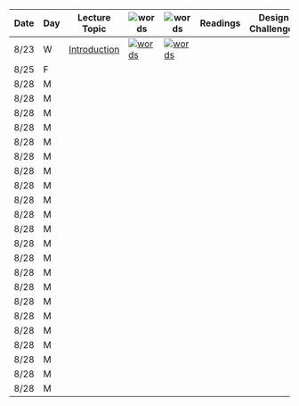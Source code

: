 |  Date  |  Day  |  Lecture Topic  |  ![words](https://confluence.cornell.edu/download/attachments/336385286/pdficon.PNG?version=1&modificationDate=1471264508000&api=v2)  |  ![words](https://confluence.cornell.edu/download/attachments/336385286/Panopto.PNG?version=1&modificationDate=1471264508000&api=v2)  |  Readings  |  Design Challenges  |
|----|----|----|----|----|----|----|
|  8/23  |  W  |  [Introduction](https://github.com/AguaClara/CEE4540_DC/raw/master/Lectures/In%20Class/Introduction.pptx)  |  [![words](https://confluence.cornell.edu/download/attachments/336385286/pdficon.PNG?version=1&modificationDate=1471264508000&api=v2)](https://courses.cit.cornell.edu/cee4540/pdf/Introduction.pdf)  |  [ ![words](https://confluence.cornell.edu/download/attachments/336385286/Panopto.PNG?version=1&modificationDate=1471264508000&api=v2) ](https://cornell.hosted.panopto.com/Panopto/Pages/Viewer.aspx?id=065b246c-0560-4c1c-9d36-9323b979e1b1)  |    |    |
|  8/25  |  F  |    |    |    |    |    |
|  8/28  |  M  |    |    |    |    |    |
|  8/28  |  M  |    |    |    |    |    |
|  8/28  |  M  |    |    |    |    |    |
|  8/28  |  M  |    |    |    |    |    |
|  8/28  |  M  |    |    |    |    |    |
|  8/28  |  M  |    |    |    |    |    |
|  8/28  |  M  |    |    |    |    |    |
|  8/28  |  M  |    |    |    |    |    |
|  8/28  |  M  |    |    |    |    |    |
|  8/28  |  M  |    |    |    |    |    |
|  8/28  |  M  |    |    |    |    |    |
|  8/28  |  M  |    |    |    |    |    |
|  8/28  |  M  |    |    |    |    |    |
|  8/28  |  M  |    |    |    |    |    |
|  8/28  |  M  |    |    |    |    |    |
|  8/28  |  M  |    |    |    |    |    |
|  8/28  |  M  |    |    |    |    |    |
|  8/28  |  M  |    |    |    |    |    |
|  8/28  |  M  |    |    |    |    |    |
|  8/28  |  M  |    |    |    |    |    |
|  8/28  |  M  |    |    |    |    |    |
|  8/28  |  M  |    |    |    |    |    |
